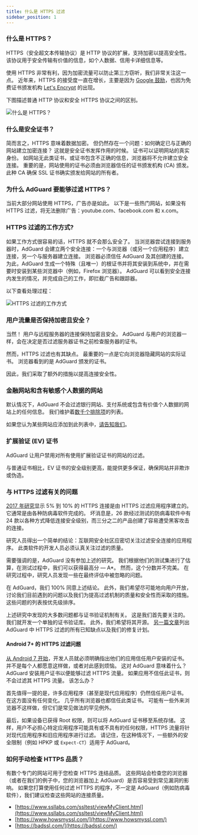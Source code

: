 ```yaml
---
title: 什么是 HTTPS 过滤
sidebar_position: 1
---
```


### 什么是 HTTPS？

HTTPS（安全超文本传输协议）是 HTTP 协议的扩展，支持加密以提高安全性。 该协议用于安全传输有价值的信息，如个人数据、信用卡详细信息等。

使用 HTTPS 非常有利，因为加密流量可以防止第三方窃听，我们非常关注这一点。 近年来，HTTPS 的接受度一直在增长，主要是因为 [ Google 鼓励](https://webmasters.googleblog.com/2014/08/https-as-ranking-signal.html)，也因为免费证书颁发机构 [Let's Encrypt](https://en.wikipedia.org/wiki/Let's_Encrypt) 的出现。

下图描述普通 HTTP 协议和安全 HTTPS 协议之间的区别。

![什么是 HTTPS？](https://cdn.adtidy.org/public/Adguard/Blog/https/what_is_https.png)

### 什么是安全证书？

简而言之，HTTPS 意味着数据加密。 但仍然存在一个问题：如何确定已与正确的网站建立加密连接？ 这就是安全证书发挥作用的时候。 证书可以证明网站的真实身份。 如网站无此类证书，或证书包含不正确的信息，浏览器将不允许建立安全连接。 重要的是，网站使用的证书必须由浏览器信任的证书颁发机构 (CA) 颁发。 此种 CA 确保 SSL 证书确实颁发给网站的所有者。

### 为什么 AdGuard 要能够过滤 HTTPS？

当前大部分网站使用 HTTPS，广告亦是如此。 以下是一些热门网站，如果没有 HTTPS 过滤，将无法删除广告：youtube.com、facebook.com 和 x.com。

### HTTPS 过滤的工作方式?

如果工作方式很容易的话，HTTPS 就不会那么安全了。 当浏览器尝试连接到服务器时，AdGuard 会建立两个安全连接：一个与浏览器（或另一个应用程序）建立连接，另一个与服务器建立连接。 浏览器必须信任 AdGuard 及其创建的连接。 为此，AdGuard 生成一个特殊（且唯一）的根证书并将其安装到系统中，并在需要时安装到某些浏览器中（例如，Firefox 浏览器）。 AdGuard 可以看到安全连接内发生的情况，并完成自己的工作，即拦截广告和跟踪器。

以下查看处理过程：

![HTTPS 过滤的工作方式](https://cdn.adtidy.org/public/Adguard/Blog/https/what_is_https_filtering.png)

### 用户流量是否保持加密且安全？

当然！ 用户与远程服务器的连接保持加密且安全。 AdGuard 与用户的浏览器一样，会在决定是否过滤服务器证书之前检查服务器的证书。

然而，HTTPS 过滤也有其缺点。 最重要的一点是它向浏览器隐藏网站的实际证书。 浏览器看到的是 AdGuard 颁发的证书。

因此，我们采取了额外的措施以提高连接安全性。

### 金融网站和含有敏感个人数据的网站

默认情况下，AdGuard 不会过滤银行网站、支付系统或包含有价值个人数据的网站上的任何信息。 我们维护着[数千个排除项](https://github.com/AdguardTeam/HttpsExclusions)的列表。

如果您认为某些网站应添加到此列表中，[请告知我们](https://github.com/AdguardTeam/HttpsExclusions/issues/new)。

### 扩展验证 (EV) 证书

AdGuard 让用户禁用对所有使用扩展验证证书的网站的过滤。

与普通证书相比，EV 证书的安全级别更高，能提供更多保证，确保网站并非欺诈或伪造。

### 与 HTTPS 过滤有关的问题

[2017 年研究](https://cdn.adtidy.org/public/Adguard/Blog/https/interception-ndss17.pdf)显示 5% 到 10% 的 HTTPS 连接是由 HTTPS 过滤应用程序建立的。 它通常是由各种防病毒软件完成的。 坏消息是，26 款经过测试的防病毒软件中有 24 款以各种方式降低连接安全级别，而三分之二的产品创建了容易遭受黑客攻击的连接。

研究人员得出一个简单的结论：互联网安全社区应密切关注过滤安全连接的应用程序。 此类软件的开发人员必须认真关注过滤的质量。

需要强调的是，AdGuard 没有参加上述的研究。 我们根据他们的测试集进行了估算，在测试过程中，我们可以获得最高分 — A\*。 然而，这个分数并不完美。 在研究过程中，研究人员发现一些在最终评估中被忽略的问题。

在 AdGuard，我们 100% 同意上述结论。 此外，我们希望尽可能地向用户开放，讨论我们目前遇到的问题以及我们为提高过滤机制的质量和安全性而采取的措施。 这些问题的列表按优先级排序。

上述研究中发现的大多数问题都与证书验证机制有关。 这是我们首先要关注的。 我们就开发一个单独的证书验证库。 此外，我们希望将其开源。 [另一篇文章](../known-issues)列出 AdGuard 中 HTTPS 过滤的所有已知缺点以及我们的修复计划。

#### Android 7+ 的 HTTPS 过滤问题

[从 Android 7 开始](https://adguard.com/en/blog/android-nougat-release-and-what-does-it-mean-for-adguard-users.html)，开发人员就必须明确指出他们的应用信任用户安装的证书。 并不是每个人都愿意这样做，或者对此感到烦恼。 这对 AdGuard 意味着什么？ AdGuard 安装用户证书以便能够过滤 HTTPS 流量。 如果应用不信任此证书，则不会过滤其 HTTPS 流量。 该怎么办？

首先值得一提的是，许多应用程序（甚至是现代应用程序）仍然信任用户证书。 在这方面没有任何变化。 几乎所有浏览器也都信任此类证书。 可能有一些外来浏览器不这样做，但它们是常见做法的罕见例外。

最后，如果设备已获得 Root 权限，则可以将 AdGuard 证书移至系统存储。 这样，用户不必担心特定应用程序可能具有或不具有的任何权限，HTTPS 流量将针对现代应用程序和旧应用程序进行过滤。 请记住，在这种情况下，一些额外的安全限制（例如 HPKP 或 `Expect-CT`）适用于 AdGuard。

### 如何手动检查 HTTPS 品质？

有数个专门的网站可用于您检查 HTTPS 连结品质。 这些网站会检查您的浏览器（或者在我们的例子中，您的浏览器加上 AdGuard）是否容易受到常见漏洞的影响。 如果您打算使用任何过滤 HTTPS 的程序，不一定是 AdGuard（例如防病毒软件），我们建议检查这些网站的连接质量。

- [https://www.ssllabs.com/ssltest/viewMyClient.html](https://www.ssllabs.com/ssltest/viewMyClient.html)
- [https://www.howsmyssl.com/](https://www.howsmyssl.com/)
- [https://badssl.com/](https://badssl.com/)
